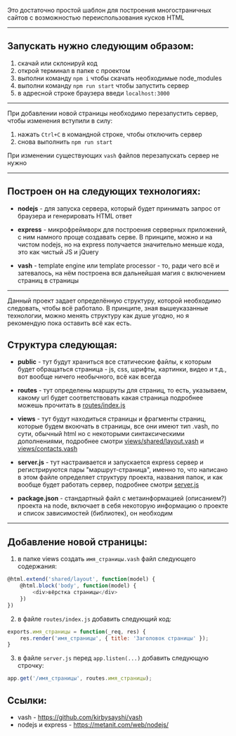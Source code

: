 
Это достаточно простой шаблон для построения многостраничных сайтов с возможностью переиспользования кусков HTML

---

## Запускать нужно следующим образом:
1. скачай или склонируй код
1. открой терминал в папке с проектом
1. выполни команду `npm i` чтобы скачать необходимые node_modules
1. выполни команду `npm run start` чтобы запустить сервер
1. в адресной строке браузера введи `localhost:3000`

---

При добавлении новой страницы необходимо перезапустить сервер, чтобы изменения вступили в силу:
1. нажать `Ctrl+C` в командной строке, чтобы отключить сервер
2. снова выполнить `npm run start`

При изменении существующих `vash` файлов перезапускать сервер не нужно

---

## Построен он на следующих технологиях:

- **nodejs** - для запуска сервера, который будет принимать запрос от браузера и генерировать HTML ответ

- **express** - микрофреймворк для построения серверных приложений, с ним намного проще создавать серве. В принципе, можно и на чистом nodejs, но на express получается значительно меньше кода, это как чистый JS и jQuery

- **vash** - template engine или template processor - то, ради чего всё и затевалось, на нём построена вся дальнейшая магия с включением страниц в страницы

---
Данный проект задает определённую структуру, которой необходимо следовать, чтобы всё работало.
В принципе, зная вышеуказанные технологии, можно менять структуру как душе угодно, но я рекомендую пока оставить всё как есть.

## Структура следующая:

- **public** - тут будут храниться все статические файлы, к которым будет обращаться страница - js, css, шрифты, картинки, видео и т.д., вот вообще ничего необычного, всё как всегда

- **routes** - тут определены маршруты для страниц, то есть, указываем, какому url будет соответствовать какая страница подробнее можешь прочитать в [routes/index.js](https://github.com/malomedstep/template-processor-example/blob/master/routes/index.js)

- **views** - тут будут находиться страницы и фрагменты страниц, которые будем вкоючать в страницы, все они имеют тип .vash, по сути, обычный html но с некоторыми синтаксическими дополнениями, подробнее смотри [views/shared/layout.vash](https://github.com/malomedstep/template-processor-example/blob/master/views/shared/layout.vash) и [views/contacts.vash](https://github.com/malomedstep/template-processor-example/blob/master/views/contacts.vash)

- **server.js** - тут настраивается и запускается express сервер и регистрируются пары "маршрут-страница", именно то, что написано в этом файле определяет структуру проекта, названия папок, и как вообще будет работать сервер, подробнее смотри [server.js]((https://github.com/malomedstep/template-processor-example/blob/master/server.js))

- **package.json** - стандартный файл с метаинформацией (описанием?) проекта на node, включает в себя некоторую информацию о проекте и список зависимостей (библиотек), он необходим

---

## Добавление новой страницы:

1. в папке views создать `имя_страницы.vash` файл следующего содержания:
```js
@html.extend('shared/layout', function(model) {
    @html.block('body', function(model) {
        <div>вёрстка страницы</div>
    })
})
```
2. в файле `routes/index.js` добавить следующий код:
```js
exports.имя_страницы = function(_req, res) {
    res.render('имя_страницы', { title: 'Заголовок страницы' });
}
```
3. в файле `server.js` перед `app.listen(...)` добавить следующую строчку:
```js
app.get('/имя_страницы', routes.имя_страницы);
```


## Ссылки:
- vash - https://github.com/kirbysayshi/vash
- nodejs и express - https://metanit.com/web/nodejs/
